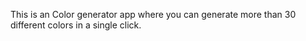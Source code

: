 This is an Color generator app where you can generate more than 30 different colors in a single click.